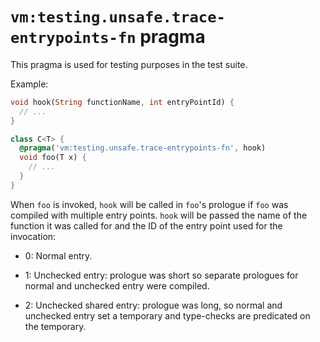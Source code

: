 # `vm:testing.unsafe.trace-entrypoints-fn` pragma

This pragma is used for testing purposes in the test suite.

Example:

```dart
void hook(String functionName, int entryPointId) {
  // ...
}

class C<T> {
  @pragma('vm:testing.unsafe.trace-entrypoints-fn', hook)
  void foo(T x) {
    // ...
  }
}
```

When `foo` is invoked, `hook` will be called in `foo`'s prologue if `foo` was
compiled with multiple entry points. `hook` will be passed the name of the
function it was called for and the ID of the entry point used for the
invocation:

- 0: Normal entry.

- 1: Unchecked entry: prologue was short so separate prologues for normal and
  unchecked entry were compiled.

- 2: Unchecked shared entry: prologue was long, so normal and unchecked entry
  set a temporary and type-checks are predicated on the temporary.
